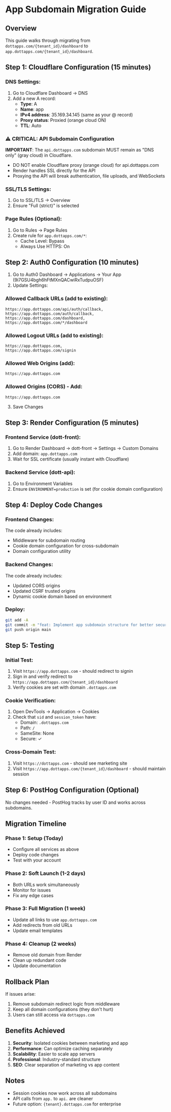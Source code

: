 # App Subdomain Migration Guide

## Overview
This guide walks through migrating from `dottapps.com/{tenant_id}/dashboard` to `app.dottapps.com/{tenant_id}/dashboard`.

## Step 1: Cloudflare Configuration (15 minutes)

### DNS Settings:
1. Go to Cloudflare Dashboard → DNS
2. Add a new A record:
   - **Type**: A
   - **Name**: app
   - **IPv4 address**: 35.169.34.145 (same as your @ record)
   - **Proxy status**: Proxied (orange cloud ON)
   - **TTL**: Auto

### ⚠️ CRITICAL: API Subdomain Configuration
**IMPORTANT**: The `api.dottapps.com` subdomain MUST remain as "DNS only" (gray cloud) in Cloudflare.
- DO NOT enable Cloudflare proxy (orange cloud) for api.dottapps.com
- Render handles SSL directly for the API
- Proxying the API will break authentication, file uploads, and WebSockets

### SSL/TLS Settings:
1. Go to SSL/TLS → Overview
2. Ensure "Full (strict)" is selected

### Page Rules (Optional):
1. Go to Rules → Page Rules
2. Create rule for `app.dottapps.com/*`:
   - Cache Level: Bypass
   - Always Use HTTPS: On

## Step 2: Auth0 Configuration (10 minutes)

1. Go to Auth0 Dashboard → Applications → Your App (9i7GSU4bgh6hFtMXnQACwiRxTudpuOSF)
2. Update Settings:

### Allowed Callback URLs (add to existing):
```
https://app.dottapps.com/api/auth/callback,
https://app.dottapps.com/auth/callback,
https://app.dottapps.com/dashboard,
https://app.dottapps.com/*/dashboard
```

### Allowed Logout URLs (add to existing):
```
https://app.dottapps.com,
https://app.dottapps.com/signin
```

### Allowed Web Origins (add):
```
https://app.dottapps.com
```

### Allowed Origins (CORS) - Add:
```
https://app.dottapps.com
```

3. Save Changes

## Step 3: Render Configuration (5 minutes)

### Frontend Service (dott-front):
1. Go to Render Dashboard → dott-front → Settings → Custom Domains
2. Add domain: `app.dottapps.com`
3. Wait for SSL certificate (usually instant with Cloudflare)

### Backend Service (dott-api):
1. Go to Environment Variables
2. Ensure `ENVIRONMENT=production` is set (for cookie domain configuration)

## Step 4: Deploy Code Changes

### Frontend Changes:
The code already includes:
- Middleware for subdomain routing
- Cookie domain configuration for cross-subdomain
- Domain configuration utility

### Backend Changes:
The code already includes:
- Updated CORS origins
- Updated CSRF trusted origins
- Dynamic cookie domain based on environment

### Deploy:
```bash
git add -A
git commit -m "feat: Implement app subdomain structure for better security and organization"
git push origin main
```

## Step 5: Testing

### Initial Test:
1. Visit `https://app.dottapps.com` - should redirect to signin
2. Sign in and verify redirect to `https://app.dottapps.com/{tenant_id}/dashboard`
3. Verify cookies are set with domain `.dottapps.com`

### Cookie Verification:
1. Open DevTools → Application → Cookies
2. Check that `sid` and `session_token` have:
   - Domain: `.dottapps.com`
   - Path: `/`
   - SameSite: None
   - Secure: ✓

### Cross-Domain Test:
1. Visit `https://dottapps.com` - should see marketing site
2. Visit `https://app.dottapps.com/{tenant_id}/dashboard` - should maintain session

## Step 6: PostHog Configuration (Optional)

No changes needed - PostHog tracks by user ID and works across subdomains.

## Migration Timeline

### Phase 1: Setup (Today)
- Configure all services as above
- Deploy code changes
- Test with your account

### Phase 2: Soft Launch (1-2 days)
- Both URLs work simultaneously
- Monitor for issues
- Fix any edge cases

### Phase 3: Full Migration (1 week)
- Update all links to use `app.dottapps.com`
- Add redirects from old URLs
- Update email templates

### Phase 4: Cleanup (2 weeks)
- Remove old domain from Render
- Clean up redundant code
- Update documentation

## Rollback Plan

If issues arise:
1. Remove subdomain redirect logic from middleware
2. Keep all domain configurations (they don't hurt)
3. Users can still access via `dottapps.com`

## Benefits Achieved

1. **Security**: Isolated cookies between marketing and app
2. **Performance**: Can optimize caching separately
3. **Scalability**: Easier to scale app servers
4. **Professional**: Industry-standard structure
5. **SEO**: Clear separation of marketing vs app content

## Notes

- Session cookies now work across all subdomains
- API calls from `app.` to `api.` are cleaner
- Future option: `{tenant}.dottapps.com` for enterprise